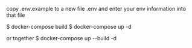 copy .env.example to a new file .env
and enter your env information into that file

$ docker-compose build
$ docker-compose up -d

or together
$ docker-compose up --build -d

